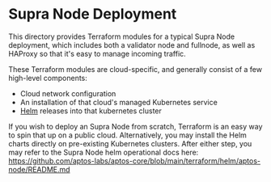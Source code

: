 Supra Node Deployment
=========================

This directory provides Terraform modules for a typical Supra Node deployment, which includes both a validator node and fullnode, as well as HAProxy so that it's easy to manage incoming traffic. 

These Terraform modules are cloud-specific, and generally consist of a few high-level components:
* Cloud network configuration
* An installation of that cloud's managed Kubernetes service
* [Helm](https://helm.sh/) releases into that kubernetes cluster

If you wish to deploy an Supra Node from scratch, Terraform is an easy way to spin that up on a public cloud. Alternatively, you may install the Helm charts directly on pre-existing Kubernetes clusters. After either step, you may refer to the Supra Node helm operational docs here: https://github.com/aptos-labs/aptos-core/blob/main/terraform/helm/aptos-node/README.md
